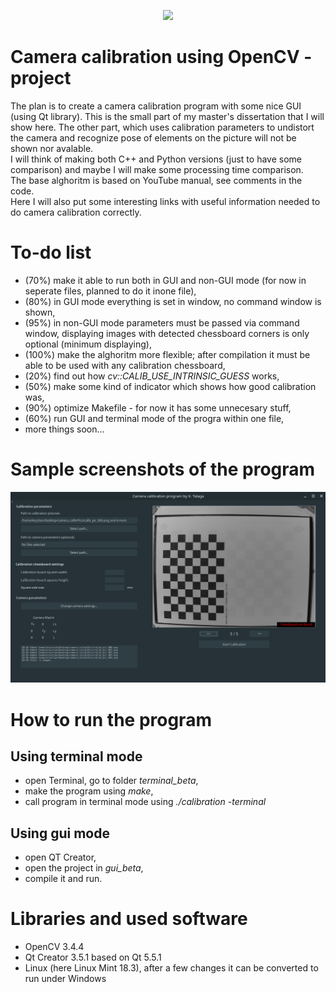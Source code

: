 <p align="center">
  <img src="https://cdn-images-1.medium.com/max/1600/1*Mu7_d3e1qPtW1e7EgsX7LQ.png">
</p>

# Camera calibration using OpenCV - project
The plan is to create a camera calibration program with some nice GUI (using Qt library). This is the small part of my master's dissertation that I will show here. The other part, which uses calibration parameters to undistort the camera and recognize pose of elements on the picture will not be shown nor avalable.\
I will think of making both C++ and Python versions (just to have some comparison) and maybe I will make some processing time comparison.\
The base alghoritm is based on YouTube manual, see comments in the code.\
Here I will also put some interesting links with useful information needed to do camera calibration correctly.

# To-do list
- (70%) make it able to run both in GUI and non-GUI mode (for now in seperate files, planned to do it inone file),
- (80%) in GUI mode everything is set in window, no command window is shown,
- (95%) in non-GUI mode parameters must be passed via command window, displaying images with detected chessboard corners is only optional (minimum displaying),
- (100%) make the alghoritm more flexible; after compilation it must be able to be used with any calibration chessboard,
- (20%) find out how *cv::CALIB_USE_INTRINSIC_GUESS* works,
- (50%) make some kind of indicator which shows how good calibration was,
- (90%) optimize Makefile - for now it has some unnecesary stuff,
- (60%) run GUI and terminal mode of the progra within one file,
- more things soon...

# Sample screenshots of the program

<p align="center">
  <img src="https://raw.githubusercontent.com/Kuwashitamidayo/camera_calib/master/Screenshots/screen_001.png">
</p>

# How to run the program

## Using terminal mode
- open Terminal, go to folder *terminal_beta*,
- make the program using *make*,
- call program in terminal mode using *./calibration -terminal*

## Using gui mode
- open QT Creator,
- open the project in *gui_beta*,
- compile it and run.


# Libraries and used software
- OpenCV 3.4.4
- Qt Creator 3.5.1 based on Qt 5.5.1
- Linux (here Linux Mint 18.3), after a few changes it can be converted to run under Windows
